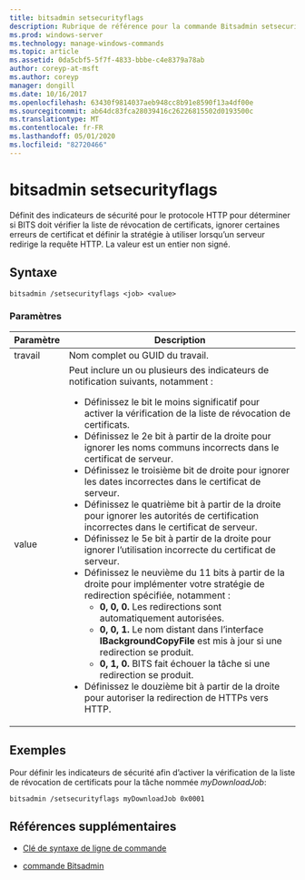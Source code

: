 ```yaml
---
title: bitsadmin setsecurityflags
description: Rubrique de référence pour la commande Bitsadmin setsecurityflags, qui définit les indicateurs de sécurité pour HTTP pour déterminer si BITS doit vérifier la liste de révocation de certificats, ignorer certaines erreurs de certificat et définir la stratégie à utiliser lorsqu’un serveur redirige la requête HTTP.
ms.prod: windows-server
ms.technology: manage-windows-commands
ms.topic: article
ms.assetid: 0da5cbf5-5f7f-4833-bbbe-c4e8379a78ab
author: coreyp-at-msft
ms.author: coreyp
manager: dongill
ms.date: 10/16/2017
ms.openlocfilehash: 63430f9814037aeb948cc8b91e8590f13a4df00e
ms.sourcegitcommit: ab64dc83fca28039416c26226815502d0193500c
ms.translationtype: MT
ms.contentlocale: fr-FR
ms.lasthandoff: 05/01/2020
ms.locfileid: "82720466"
---
```

# <a name="bitsadmin-setsecurityflags"></a>bitsadmin setsecurityflags

Définit des indicateurs de sécurité pour le protocole HTTP pour déterminer si BITS doit vérifier la liste de révocation de certificats, ignorer certaines erreurs de certificat et définir la stratégie à utiliser lorsqu’un serveur redirige la requête HTTP. La valeur est un entier non signé.

## <a name="syntax"></a>Syntaxe

```
bitsadmin /setsecurityflags <job> <value>
```

### <a name="parameters"></a>Paramètres

| Paramètre | Description |
| -------------- | -------------- |
| travail | Nom complet ou GUID du travail. |
| value | Peut inclure un ou plusieurs des indicateurs de notification suivants, notamment :<ul><li>Définissez le bit le moins significatif pour activer la vérification de la liste de révocation de certificats.</li><li>Définissez le 2e bit à partir de la droite pour ignorer les noms communs incorrects dans le certificat de serveur.</li><li>Définissez le troisième bit de droite pour ignorer les dates incorrectes dans le certificat de serveur.</li><li>Définissez le quatrième bit à partir de la droite pour ignorer les autorités de certification incorrectes dans le certificat de serveur.</li><li>Définissez le 5e bit à partir de la droite pour ignorer l’utilisation incorrecte du certificat de serveur.</li><li>Définissez le neuvième du 11 bits à partir de la droite pour implémenter votre stratégie de redirection spécifiée, notamment :<ul><li>**0, 0, 0.** Les redirections sont automatiquement autorisées.</li><li>**0, 0, 1.** Le nom distant dans l’interface **IBackgroundCopyFile** est mis à jour si une redirection se produit.</li><li>**0, 1, 0.** BITS fait échouer la tâche si une redirection se produit.</li></ul></li><li>Définissez le douzième bit à partir de la droite pour autoriser la redirection de HTTPs vers HTTP.</li></ul> |

## <a name="examples"></a>Exemples

Pour définir les indicateurs de sécurité afin d’activer la vérification de la liste de révocation de certificats pour la tâche nommée *myDownloadJob*:

```
bitsadmin /setsecurityflags myDownloadJob 0x0001
```

## <a name="additional-references"></a>Références supplémentaires

- [Clé de syntaxe de ligne de commande](command-line-syntax-key.md)

- [commande Bitsadmin](bitsadmin.md)
